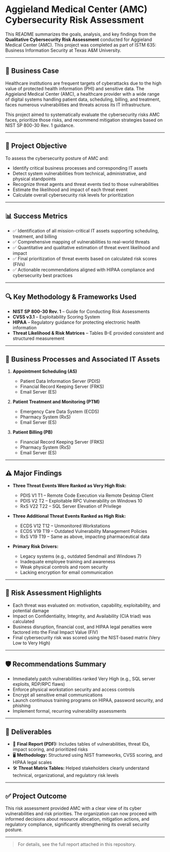 # Aggieland Medical Center (AMC) Cybersecurity Risk Assessment

This README summarizes the goals, analysis, and key findings from the **Qualitative Cybersecurity Risk Assessment** conducted for Aggieland Medical Center (AMC). This project was completed as part of ISTM 635: Business Information Security at Texas A&M University.

---

## 🧠 Business Case

Healthcare institutions are frequent targets of cyberattacks due to the high value of protected health information (PHI) and sensitive data. The Aggieland Medical Center (AMC), a healthcare provider with a wide range of digital systems handling patient data, scheduling, billing, and treatment, faces numerous vulnerabilities and threats across its IT infrastructure.

This project aimed to systematically evaluate the cybersecurity risks AMC faces, prioritize those risks, and recommend mitigation strategies based on NIST SP 800-30 Rev. 1 guidance.

---

## 🎯 Project Objective

To assess the cybersecurity posture of AMC and:
- Identify critical business processes and corresponding IT assets
- Detect system vulnerabilities from technical, administrative, and physical standpoints
- Recognize threat agents and threat events tied to those vulnerabilities
- Estimate the likelihood and impact of each threat event
- Calculate overall cybersecurity risk levels for prioritization

---

## 📊 Success Metrics

- ✅ Identification of all mission-critical IT assets supporting scheduling, treatment, and billing
- ✅ Comprehensive mapping of vulnerabilities to real-world threats
- ✅ Quantitative and qualitative estimation of threat event likelihood and impact
- ✅ Final prioritization of threat events based on calculated risk scores (FIVs)
- ✅ Actionable recommendations aligned with HIPAA compliance and cybersecurity best practices

---

## 🔍 Key Methodology & Frameworks Used

- **NIST SP 800-30 Rev. 1** – Guide for Conducting Risk Assessments
- **CVSS v3.1** – Exploitability Scoring System
- **HIPAA** – Regulatory guidance for protecting electronic health information
- **Threat Likelihood & Risk Matrices** – Tables B–E provided consistent and structured measurement

---

## 🏥 Business Processes and Associated IT Assets

1. **Appointment Scheduling (AS)**
   - Patient Data Information Server (PDIS)
   - Financial Record Keeping Server (FRKS)
   - Email Server (ES)

2. **Patient Treatment and Monitoring (PTM)**
   - Emergency Care Data System (ECDS)
   - Pharmacy System (RxS)
   - Email Server (ES)

3. **Patient Billing (PB)**
   - Financial Record Keeping Server (FRKS)
   - Pharmacy System (RxS)
   - Email Server (ES)

---

## ⚠️ Major Findings

- **Three Threat Events Were Ranked as Very High Risk:**
  - PDIS V1 T1 – Remote Code Execution via Remote Desktop Client
  - PDIS V2 T2 – Exploitable RPC Vulnerability on Windows 10
  - RxS V22 T22 – SQL Server Elevation of Privilege

- **Three Additional Threat Events Ranked as High Risk:**
  - ECDS V12 T12 – Unmonitored Workstations
  - ECDS V19 T19 – Outdated Vulnerability Management Policies
  - RxS V19 T19 – Same as above, impacting pharmaceutical data

- **Primary Risk Drivers:**
  - Legacy systems (e.g., outdated Sendmail and Windows 7)
  - Inadequate employee training and awareness
  - Weak physical controls and room security
  - Lacking encryption for email communication

---

## 📌 Risk Assessment Highlights

- Each threat was evaluated on: motivation, capability, exploitability, and potential damage
- Impact on Confidentiality, Integrity, and Availability (CIA triad) was calculated
- Business disruption, financial cost, and HIPAA legal penalties were factored into the Final Impact Value (FIV)
- Final cybersecurity risk was scored using the NIST-based matrix (Very Low to Very High)

---

## 🛡️ Recommendations Summary

- Immediately patch vulnerabilities ranked Very High (e.g., SQL server exploits, RDP/RPC flaws)
- Enforce physical workstation security and access controls
- Encrypt all sensitive email communications
- Launch continuous training programs on HIPAA, password security, and phishing
- Implement formal, recurring vulnerability assessments

---

## 📁 Deliverables

- 📄 **Final Report (PDF):** Includes tables of vulnerabilities, threat IDs, impact scoring, and prioritized risks
- 🖥️ **Methodology:** Structured using NIST frameworks, CVSS scoring, and HIPAA legal scales
- 🛠️ **Threat Matrix Tables:** Helped stakeholders clearly understand technical, organizational, and regulatory risk levels

---

## ✅ Project Outcome

This risk assessment provided AMC with a clear view of its cyber vulnerabilities and risk priorities. The organization can now proceed with informed decisions about resource allocation, mitigation actions, and regulatory compliance, significantly strengthening its overall security posture.

---

> For details, see the full report attached in this repository.

